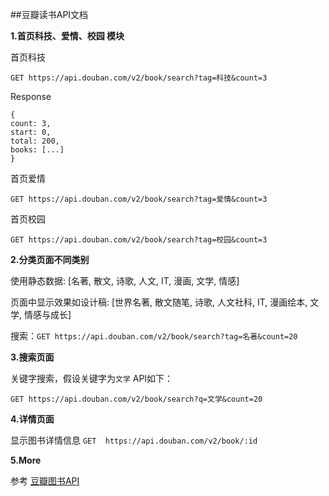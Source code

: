 ##豆瓣读书API文档

**1.首页科技、爱情、校园 模块**

首页科技

```
GET https://api.douban.com/v2/book/search?tag=科技&count=3
```
Response

```
{
count: 3,
start: 0,
total: 200,
books: [...]
}
```
首页爱情

```
GET https://api.douban.com/v2/book/search?tag=爱情&count=3
```

首页校园

```
GET https://api.douban.com/v2/book/search?tag=校园&count=3
```

**2.分类页面不同类别**

使用静态数据: [名著, 散文, 诗歌, 人文, IT, 漫画, 文学, 情感]

页面中显示效果如设计稿: [世界名著, 散文随笔, 诗歌, 人文社科, IT, 漫画绘本, 文学, 情感与成长]

搜索：`GET https://api.douban.com/v2/book/search?tag=名著&count=20`


**3.搜索页面**

关键字搜索，假设关键字为`文学` API如下：

```
GET https://api.douban.com/v2/book/search?q=文学&count=20
```

**4.详情页面**

显示图书详情信息 `GET  https://api.douban.com/v2/book/:id`

**5.More**

参考 [豆瓣图书API](http://developers.douban.com/wiki/?title=book_v2)